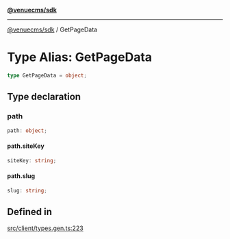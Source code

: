 [**@venuecms/sdk**](../Index.md)

***

[@venuecms/sdk](../Index.md) / GetPageData

# Type Alias: GetPageData

```ts
type GetPageData = object;
```

## Type declaration

### path

```ts
path: object;
```

#### path.siteKey

```ts
siteKey: string;
```

#### path.slug

```ts
slug: string;
```

## Defined in

[src/client/types.gen.ts:223](https://github.com/venuecms/sdk/blob/3c845491d484a7b7f31c76433be6bced0b04671f/src/client/types.gen.ts#L223)
